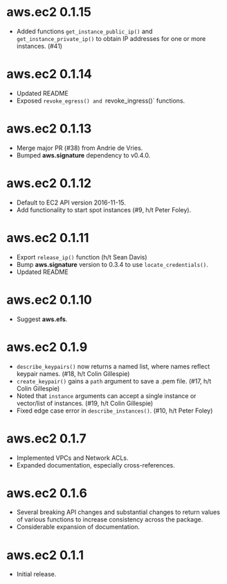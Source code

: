# aws.ec2 0.1.15

* Added functions `get_instance_public_ip()` and `get_instance_private_ip()` to obtain IP addresses for one or more instances. (#41)

# aws.ec2 0.1.14

* Updated README
* Exposed `revoke_egress() and `revoke_ingress()` functions.

# aws.ec2 0.1.13

* Merge major PR (#38) from Andrie de Vries.
* Bumped **aws.signature** dependency to v0.4.0.

# aws.ec2 0.1.12

* Default to EC2 API version 2016-11-15.
* Add functionality to start spot instances (#9, h/t Peter Foley).

# aws.ec2 0.1.11

* Export `release_ip()` function (h/t Sean Davis)
* Bump **aws.signature** version to 0.3.4 to use `locate_credentials()`.
* Updated README

# aws.ec2 0.1.10

* Suggest **aws.efs**.

# aws.ec2 0.1.9

* `describe_keypairs()` now returns a named list, where names reflect keypair names. (#18, h/t Colin Gillespie)
* `create_keypair()` gains a `path` argument to save a .pem file. (#17, h/t Colin Gillespie)
* Noted that `instance` arguments can accept a single instance or vector/list of instances. (#19, h/t Colin Gillespie)
* Fixed edge case error in `describe_instances()`. (#10, h/t Peter Foley)

# aws.ec2 0.1.7

* Implemented VPCs and Network ACLs.
* Expanded documentation, especially cross-references.

# aws.ec2 0.1.6

* Several breaking API changes and substantial changes to return values of various functions to increase consistency across the package.
* Considerable expansion of documentation.

# aws.ec2 0.1.1

* Initial release.
